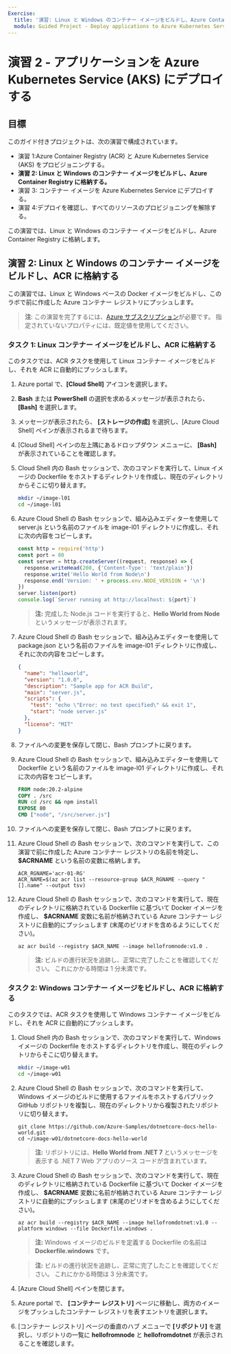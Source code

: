 ```yaml
---
Exercise:
  title: '演習: Linux と Windows のコンテナー イメージをビルドし、Azure Container Registry に格納する'
  module: Guided Project - Deploy applications to Azure Kubernetes Service
---
```

# 演習 2 - アプリケーションを Azure Kubernetes Service (AKS) にデプロイする

## 目標

このガイド付きプロジェクトは、次の演習で構成されています。

+ 演習 1:Azure Container Registry (ACR) と Azure Kubernetes Service (AKS) をプロビジョニングする。
+ **演習 2: Linux と Windows のコンテナー イメージをビルドし、Azure Container Registry に格納する。**
+ 演習 3: コンテナー イメージを Azure Kubernetes Service にデプロイする。
+ 演習 4:デプロイを確認し、すべてのリソースのプロビジョニングを解除する。

この演習では、Linux と Windows のコンテナー イメージをビルドし、Azure Container Registry に格納します。

## 演習 2: Linux と Windows のコンテナー イメージをビルドし、ACR に格納する
この演習では、Linux と Windows ベースの Docker イメージをビルドし、このラボで前に作成した Azure コンテナー レジストリにプッシュします。


>**注**: この演習を完了するには、[Azure サブスクリプション](https://azure.microsoft.com/free/)が必要です。
> 指定されていないプロパティには、既定値を使用してください。


### タスク 1: Linux コンテナー イメージをビルドし、ACR に格納する
このタスクでは、ACR タスクを使用して Linux コンテナー イメージをビルドし、それを ACR に自動的にプッシュします。

1. Azure portal で、**[Cloud Shell]** アイコンを選択します。
1. **Bash** または **PowerShell** の選択を求めるメッセージが表示されたら、**[Bash]** を選択します。 
1. メッセージが表示されたら、 **[ストレージの作成]** を選択し、[Azure Cloud Shell] ペインが表示されるまで待ちます。 
1. [Cloud Shell] ペインの左上隅にあるドロップダウン メニューに、 **[Bash]** が表示されていることを確認します。
1. Cloud Shell 内の Bash セッションで、次のコマンドを実行して、Linux イメージの Dockerfile をホストするディレクトリを作成し、現在のディレクトリからそこに切り替えます。

   ```bash
   mkdir ~/image-l01
   cd ~/image-l01
   ```

1. Azure Cloud Shell の Bash セッションで、組み込みエディターを使用して server.js という名前のファイルを image-l01 ディレクトリに作成し、それに次の内容をコピーします。

   ```js
   const http = require('http')
   const port = 80
   const server = http.createServer((request, response) => {
     response.writeHead(200, {'Content-Type': 'text/plain'})
     response.write('Hello World from Node\n')
     response.end('Version: ' + process.env.NODE_VERSION + '\n')
   })
   server.listen(port)
   console.log(`Server running at http://localhost: ${port}`)
   ```

   > **注:** 完成した Node.js コードを実行すると、**Hello World from Node** というメッセージが表示されます。

1. Azure Cloud Shell の Bash セッションで、組み込みエディターを使用して package.json という名前のファイルを image-l01 ディレクトリに作成し、それに次の内容をコピーします。

   ```json
   {
     "name": "helloworld",
     "version": "1.0.0",
     "description": "Sample app for ACR Build",
     "main": "server.js",
     "scripts": {
       "test": "echo \"Error: no test specified\" && exit 1",
       "start": "node server.js"
     },
     "license": "MIT"
   }
   ```

1. ファイルへの変更を保存して閉じ、Bash プロンプトに戻ります。
1. Azure Cloud Shell の Bash セッションで、組み込みエディターを使用して Dockerfile という名前のファイルを image-l01 ディレクトリに作成し、それに次の内容をコピーします。

   ```Dockerfile
   FROM node:20.2-alpine
   COPY . /src
   RUN cd /src && npm install
   EXPOSE 80
   CMD ["node", "/src/server.js"]
   ```

1. ファイルへの変更を保存して閉じ、Bash プロンプトに戻ります。
1. Azure Cloud Shell の Bash セッションで、次のコマンドを実行して、この演習で前に作成した Azure コンテナー レジストリの名前を特定し、 **$ACRNAME** という名前の変数に格納します。

   ```azurecli
   ACR_RGNAME='acr-01-RG'
   ACR_NAME=$(az acr list --resource-group $ACR_RGNAME --query "[].name" --output tsv)
   ```

1. Azure Cloud Shell の Bash セッションで、次のコマンドを実行して、現在のディレクトリに格納されている Dockerfile に基づいて Docker イメージを作成し、 **$ACRNAME** 変数に名前が格納されている Azure コンテナー レジストリに自動的にプッシュします (末尾のピリオドを含めるようにしてください)。

   ```azurecli
   az acr build --registry $ACR_NAME --image hellofromnode:v1.0 .
   ```

   > **注:** ビルドの進行状況を追跡し、正常に完了したことを確認してください。 これにかかる時間は 1 分未満です。

### タスク 2: Windows コンテナー イメージをビルドし、ACR に格納する
このタスクでは、ACR タスクを使用して Windows コンテナー イメージをビルドし、それを ACR に自動的にプッシュします。

1. Cloud Shell 内の Bash セッションで、次のコマンドを実行して、Windows イメージの Dockerfile をホストするディレクトリを作成し、現在のディレクトリからそこに切り替えます。

   ```bash
   mkdir ~/image-w01
   cd ~/image-w01
   ```

1. Azure Cloud Shell の Bash セッションで、次のコマンドを実行して、Windows イメージのビルドに使用するファイルをホストするパブリック GitHub リポジトリを複製し、現在のディレクトリから複製されたリポジトリに切り替えます。

   ```git
   git clone https://github.com/Azure-Samples/dotnetcore-docs-hello-world.git
   cd ~/image-w01/dotnetcore-docs-hello-world
   ```

   > **注:** リポジトリには、**Hello World from .NET 7** というメッセージを表示する .NET 7 Web アプリのソース コードが含まれています。

1. Azure Cloud Shell の Bash セッションで、次のコマンドを実行して、現在のディレクトリに格納されている Dockerfile に基づいて Docker イメージを作成し、 **$ACRNAME** 変数に名前が格納されている Azure コンテナー レジストリに自動的にプッシュします (末尾のピリオドを含めるようにしてください)。

   ```azurecli
   az acr build --registry $ACR_NAME --image hellofromdotnet:v1.0 --platform windows --file Dockerfile.windows .
   ```

   > **注:** Windows イメージのビルドを定義する Dockerfile の名前は **Dockerfile.windows** です。

   > **注:** ビルドの進行状況を追跡し、正常に完了したことを確認してください。 これにかかる時間は 3 分未満です。

1. [Azure Cloud Shell] ペインを閉じます。
1. Azure portal で、 **[コンテナー レジストリ]** ページに移動し、両方のイメージをプッシュしたコンテナー レジストリを表すエントリを選択します。
1. [コンテナー レジストリ] ページの垂直のハブ メニューで **[リポジトリ]** を選択し、リポジトリの一覧に **hellofromnode** と **hellofromdotnet** が表示されることを確認します。
